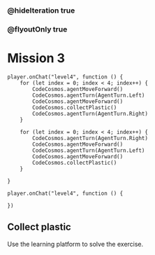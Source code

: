 ### @hideIteration true
### @flyoutOnly true
# Mission 3

```blocks
player.onChat("level4", function () {
    for (let index = 0; index < 4; index++) {
        CodeCosmos.agentMoveForward()
        CodeCosmos.agentTurn(AgentTurn.Left)
        CodeCosmos.agentMoveForward()
        CodeCosmos.collectPlastic()
        CodeCosmos.agentTurn(AgentTurn.Right)
    }
    
    for (let index = 0; index < 4; index++) {
        CodeCosmos.agentTurn(AgentTurn.Right)
        CodeCosmos.agentMoveForward()
        CodeCosmos.agentTurn(AgentTurn.Left)
        CodeCosmos.agentMoveForward()
        CodeCosmos.collectPlastic()
    }
    
}
```

```template
player.onChat("level4", function () {
    
})
```

## Collect plastic
Use the learning platform to solve the exercise.